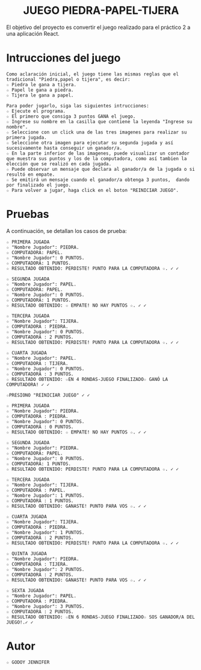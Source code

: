 <h1 align="center"> JUEGO PIEDRA-PAPEL-TIJERA </h1>

El objetivo del proyecto es convertir el juego realizado para el práctico 2 a una aplicación React.


# Intrucciones del juego

    Como aclaración inicial, el juego tiene las mismas reglas que el tradicional "Piedra,papel o tijera", es decir:
    ☆ Piedra le gana a tijera.
    ☆ Papel le gana a piedra.
    ☆ Tijera le gana a papel.

    Para poder jugarlo, siga las siguientes intrucciones:
    ☆ Ejecute el programa.
    ☆ El primero que consiga 3 puntos GANA el juego.
    ☆ Ingrese su nombre en la casilla que contiene la leyenda "Ingrese su nombre".
    ☆ Seleccione con un click una de las tres imagenes para realizar su primera jugada.
    ☆ Seleccione otra imagen para ejecutar su segunda jugada y así sucesivamente hasta conseguir un ganador/a.
    ☆ En la parte inferior de las imagenes, puede visualizar un contador que muestra sus puntos y los de la computadora, como así tambien la elección que se realizó en cada jugada.
    ☆ Puede observar un mensaje que declara al ganador/a de la jugada o si resultó en empate.
    ☆ Se emitirá un mensaje cuando el ganador/a obtenga 3 puntos,  dando por finalizado el juego.
    ☆ Para volver a jugar, haga click en el boton "REINICIAR JUEGO".


# Pruebas 

A continuación, se detallan los casos de prueba:

    ☆ PRIMERA JUGADA
    ☆ "Nombre Jugador": PIEDRA.
    ☆ COMPUTADORA: PAPEL.
    ☆ "Nombre Jugador": 0 PUNTOS.
    ☆ COMPUTADORA: 1 PUNTOS.
    ☆ RESULTADO OBTENIDO: PERDISTE! PUNTO PARA LA COMPUTADORA ☆. ✓ ✓

    ☆ SEGUNDA JUGADA
    ☆ "Nombre Jugador": PAPEL.
    ☆ COMPUTADORA: PAPEL.
    ☆ "Nombre Jugador": 0 PUNTOS.
    ☆ COMPUTADORA: 1 PUNTOS.
    ☆ RESULTADO OBTENIDO: ☆ EMPATE! NO HAY PUNTOS ☆. ✓ ✓

    ☆ TERCERA JUGADA
    ☆ "Nombre Jugador": TIJERA.
    ☆ COMPUTADORA : PIEDRA.
    ☆ "Nombre Jugador": 0 PUNTOS.
    ☆ COMPUTADORA : 2 PUNTOS.
    ☆ RESULTADO OBTENIDO: PERDISTE! PUNTO PARA LA COMPUTADORA ☆. ✓ ✓

    ☆ CUARTA JUGADA
    ☆ "Nombre Jugador": PAPEL.
    ☆ COMPUTADORA : TIJERA.
    ☆ "Nombre Jugador": 0 PUNTOS.
    ☆ COMPUTADORA : 3 PUNTOS.
    ☆ RESULTADO OBTENIDO: ☆EN 4 RONDAS-JUEGO FINALIZADO☆ GANÓ LA COMPUTADORA! ✓ ✓

    ☆PRESIONO "REINICIAR JUEGO" ✓ ✓
    
    ☆ PRIMERA JUGADA
    ☆ "Nombre Jugador": PIEDRA.
    ☆ COMPUTADORA : PIEDRA.
    ☆ "Nombre Jugador": 0 PUNTOS.
    ☆ COMPUTADORA : 0 PUNTOS.
    ☆ RESULTADO OBTENIDO: ☆ EMPATE! NO HAY PUNTOS ☆. ✓ ✓

    ☆ SEGUNDA JUGADA
    ☆ "Nombre Jugador": PIEDRA.
    ☆ COMPUTADORA: PAPEL.
    ☆ "Nombre Jugador": 0 PUNTOS.
    ☆ COMPUTADORA: 1 PUNTOS.
    ☆ RESULTADO OBTENIDO: PERDISTE! PUNTO PARA LA COMPUTADORA ☆. ✓ ✓

    ☆ TERCERA JUGADA
    ☆ "Nombre Jugador": TIJERA.
    ☆ COMPUTADORA : PAPEL.
    ☆ "Nombre Jugador": 1 PUNTOS.
    ☆ COMPUTADORA : 1 PUNTOS.
    ☆ RESULTADO OBTENIDO: GANASTE! PUNTO PARA VOS ☆. ✓ ✓

    ☆ CUARTA JUGADA
    ☆ "Nombre Jugador": TIJERA.
    ☆ COMPUTADORA : PIEDRA.
    ☆ "Nombre Jugador": 1 PUNTOS.
    ☆ COMPUTADORA : 2 PUNTOS.
    ☆ RESULTADO OBTENIDO: PERDISTE! PUNTO PARA LA COMPUTADORA ☆. ✓ ✓

    ☆ QUINTA JUGADA
    ☆ "Nombre Jugador": PIEDRA.
    ☆ COMPUTADORA : TIJERA.
    ☆ "Nombre Jugador": 2 PUNTOS.
    ☆ COMPUTADORA : 2 PUNTOS.
    ☆ RESULTADO OBTENIDO: GANASTE! PUNTO PARA VOS ☆. ✓ ✓

    ☆ SEXTA JUGADA
    ☆ "Nombre Jugador": PAPEL.
    ☆ COMPUTADORA : PIEDRA.
    ☆ "Nombre Jugador": 3 PUNTOS.
    ☆ COMPUTADORA : 2 PUNTOS.
    ☆ RESULTADO OBTENIDO: ☆EN 6 RONDAS-JUEGO FINALIZADO☆ SOS GANADOR/A DEL JUEGO!.✓ ✓

# Autor
    ☆ GODOY JENNIFER
